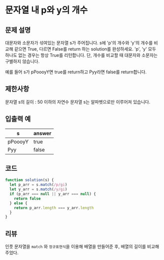 # 문자열 내 p와 y의 개수

## 문제 설명

대문자와 소문자가 섞여있는 문자열 s가 주어집니다. s에 'p'의 개수와 'y'의 개수를 비교해 같으면 True, 다르면 False를 return 하는 solution를 완성하세요. 'p', 'y' 모두 하나도 없는 경우는 항상 True를 리턴합니다. 단, 개수를 비교할 때 대문자와 소문자는 구별하지 않습니다.

예를 들어 s가 pPoooyY면 true를 return하고 Pyy라면 false를 return합니다.

## 제한사항

문자열 s의 길이 : 50 이하의 자연수
문자열 s는 알파벳으로만 이루어져 있습니다.

## 입출력 예

| s       | answer |
| ------- | ------ |
| pPoooyY | true   |
| Pyy     | false  |

## 코드

```js
function solution(s) {
  let p_arr = s.match(/p/gi)
  let y_arr = s.match(/y/gi)
  if (p_arr === null || y_arr === null) {
    return false
  } else {
    return p_arr.length === y_arr.length
  }
}
```

## 리뷰

인풋 문자열을 `match` 와 `정규표현식`을 이용해 배열을 만들어준 후, 배열의 길이를 비교해주었다.
